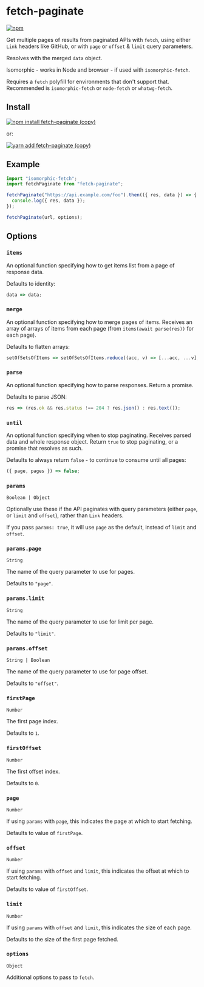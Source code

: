 # fetch-paginate

[![npm](https://img.shields.io/npm/v/fetch-paginate.svg)](https://www.npmjs.com/package/fetch-paginate)

Get multiple pages of results from paginated APIs with `fetch`,
using either `Link` headers like GitHub,
or with `page` or `offset` & `limit` query parameters.

Resolves with the merged `data` object.

Isomorphic - works in Node and browser - if used with `isomorphic-fetch`.

Requires a `fetch` polyfill for environments that don't support that.
Recommended is `isomorphic-fetch` or `node-fetch` or `whatwg-fetch`.

## Install

[![npm install fetch-paginate (copy)](https://copyhaste.com/i?t=npm%20install%20fetch-paginate)](https://copyhaste.com/c?t=npm%20install%20fetch-paginate "npm install fetch-paginate (copy)")

or:

[![yarn add fetch-paginate (copy)](https://copyhaste.com/i?t=yarn%20add%20fetch-paginate)](https://copyhaste.com/c?t=yarn%20add%20fetch-paginate "yarn add fetch-paginate (copy)")

## Example

```js
import "isomorphic-fetch";
import fetchPaginate from "fetch-paginate";

fetchPaginate("https://api.example.com/foo").then(({ res, data }) => {
  console.log({ res, data });
});
```

```js
fetchPaginate(url, options);
```

## Options

### `items`

An optional function specifying how to get items list from a page of response data.

Defaults to identity:

```js
data => data;
```

### `merge`

An optional function specifying how to merge pages of items.
Receives an array of arrays of items from each page (from `items(await parse(res))` for each page).

Defaults to flatten arrays:

```js
setOfSetsOfItems => setOfSetsOfItems.reduce((acc, v) => [...acc, ...v], []);
```

### `parse`

An optional function specifying how to parse responses. Return a promise.

Defaults to parse JSON:

```js
res => (res.ok && res.status !== 204 ? res.json() : res.text());
```

### `until`

An optional function specifying when to stop paginating. Receives parsed data and whole response object. Return `true` to stop paginating, or a promise that resolves as such.

Defaults to always return `false` - to continue to consume until all pages:

```js
({ page, pages }) => false;
```

### `params`

`Boolean | Object`

Optionally use these if the API paginates with query parameters (either `page`, or `limit` and `offset`), rather than `Link` headers.

If you pass `params: true`, it will use `page` as the default, instead of `limit` and `offset`.

### `params.page`

`String`

The name of the query parameter to use for pages.

Defaults to `"page"`.

### `params.limit`

`String`

The name of the query parameter to use for limit per page.

Defaults to `"limit"`.

### `params.offset`

`String | Boolean`

The name of the query parameter to use for page offset.

Defaults to `"offset"`.

### `firstPage`

`Number`

The first page index.

Defaults to `1`.

### `firstOffset`

`Number`

The first offset index.

Defaults to `0`.

### `page`

`Number`

If using `params` with `page`, this indicates the page at which to start fetching.

Defaults to value of `firstPage`.

### `offset`

`Number`

If using `params` with `offset` and `limit`, this indicates the offset at which to start fetching.

Defaults to value of `firstOffset`.

### `limit`

`Number`

If using `params` with `offset` and `limit`, this indicates the size of each page.

Defaults to the size of the first page fetched.

### `options`

`Object`

Additional options to pass to `fetch`.
